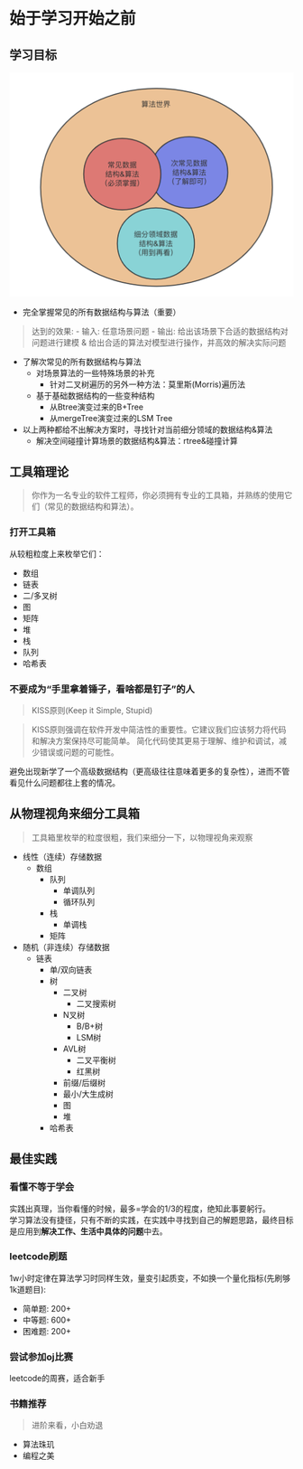 # 始于学习开始之前

## 学习目标

![alt text](image.png)

- 完全掌握常见的所有数据结构与算法（重要）
> 达到的效果: 
    - 输入: 任意场景问题
    - 输出: 给出该场景下合适的数据结构对问题进行建模 & 给出合适的算法对模型进行操作，并高效的解决实际问题
 
- 了解次常见的所有数据结构与算法
    - 对场景算法的一些特殊场景的补充
        - 针对二叉树遍历的另外一种方法：莫里斯(Morris)遍历法
    - 基于基础数据结构的一些变种结构
        - 从Btree演变过来的B+Tree
        - 从mergeTree演变过来的LSM Tree
- 以上两种都给不出解决方案时，寻找针对当前细分领域的数据结构&算法
    - 解决空间碰撞计算场景的数据结构&算法：rtree&碰撞计算

## 工具箱理论<BR>

> 你作为一名专业的软件工程师，你必须拥有专业的工具箱，并熟练的使用它们（常见的数据结构和算法）。

### 打开工具箱<BR>

从较粗粒度上来枚举它们：

- 数组
- 链表
- 二/多叉树
- 图
- 矩阵
- 堆
- 栈
- 队列
- 哈希表

### 不要成为“手里拿着锤子，看啥都是钉子”的人<BR>

> KISS原则(Keep it Simple, Stupid)<BR>

> KISS原则强调在软件开发中简洁性的重要性。它建议我们应该努力将代码和解决方案保持尽可能简单。
简化代码使其更易于理解、维护和调试，减少错误或问题的可能性。<BR>

避免出现新学了一个高级数据结构（更高级往往意味着更多的复杂性），进而不管看见什么问题都往上套的情况。

## 从物理视角来细分工具箱<BR>

> 工具箱里枚举的粒度很粗，我们来细分一下，以物理视角来观察

- 线性（连续）存储数据
    - 数组
        - 队列
            - 单调队列
            - 循环队列
        - 栈
            - 单调栈
        - 矩阵
- 随机（非连续）存储数据
    - 链表
        - 单/双向链表
        - 树
            - 二叉树
                - 二叉搜索树
            - N叉树 
                - B/B+树
                - LSM树
            - AVL树
                - 二叉平衡树
                - 红黑树
            - 前缀/后缀树
            - 最小/大生成树
            - 图
            - 堆
        - 哈希表

## 最佳实践<BR>

### 看懂不等于学会

实践出真理，当你看懂的时候，最多=学会的1/3的程度，绝知此事要躬行。<BR>
学习算法没有捷径，只有不断的实践，在实践中寻找到自己的解题思路，最终目标是应用到**解决工作、生活中具体的问题**中去。

### leetcode刷题

1w小时定律在算法学习时同样生效，量变引起质变，不如换一个量化指标(先刷够1k道题目):

- 简单题: 200+
- 中等题: 600+
- 困难题: 200+

### 尝试参加oj比赛

leetcode的周赛，适合新手

### 书籍推荐

> 进阶来看，小白劝退

- 算法珠玑
- 编程之美
